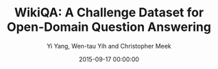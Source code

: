 ---
title: "WikiQA: A Challenge Dataset for Open-Domain Question Answering"
collection: publications
permalink: /publication/2015-09-17-0055
date: 2015-09-17 00:00:00
author: 'Yi Yang, Wen-tau Yih and Christopher Meek'
venue: 'EMNLP-2015'
---